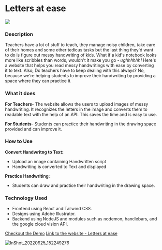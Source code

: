 <h1>Letters at ease </h1>
<img src="https://user-images.githubusercontent.com/100701261/192120215-71c58a66-c288-41f8-ae40-5dfdd79f93e1.png">

<h3>Description</h3>
Teachers have a lot of stuff to teach, they manage noisy children, take care of their homes and some other tedious tasks but the last thing they'd want to do is figure out messy handwriting of  kids. What if a kid's notebook looks more like scribbles than words, wouldn't it make you go - <i>ughhhhhh!</i> Here's a website that helps you read messy handwritings with ease by converting it to text. Also, Do teachers have to keep dealing with this always? No, because we're helping students to improve their handwriting by providing a space where they can practice it. 

<h3>What it does</h3>
<b>For Teachers</b>-
The website allows the users to upload images of messy handwriting. It recognizes the letters in the image and converts them to readable text with the help of an API. This saves the time and is easy to use.<br>

<b><u>For Students</b></u>-
Students can practice their handwriting in the drawing space provided and can improve it.

<h3>How to Use </h3>

<b>Convert Handwritng to Text:</b>
<ul>
<li>Upload an image containing Handwritten script </li>
<li>Handwriting is converted to Text and displayed </li>
</ul>
<b>Practice Handwriting:</b>
<ul><li>Students can draw and practice their handwriting in the drawing space.</li></ul>

<h3>Technology Used</h3>
<ul>
<li>Frontend using React and Tailwind CSS.</li>
  <li>Designs using Adobe Illustrator.</li>
<li>Backend using NodeJS and modules such as nodemon, handlebars, and the google cloud vision API.</li>
</ul>

[Checkout the Demo](https://www.youtube.com/watch?v=IjQ-zDLSXmk&t=84s)
[Link to the website - Letters at ease](https://letters-at-ease.study/)

![InShot_20220925_152249276](https://user-images.githubusercontent.com/100701261/192138111-50dc4b46-46ff-4e1e-a517-59edee79b8e6.gif)



